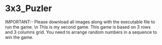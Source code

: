 # 3x3_Puzler
IMPORTANT:- Please download all images along with the executable file to run the game. \n
This is my second game. This game is based on 3 rows and 3 columns grid. You need to arrange random numbers in a sequence to win the game.
